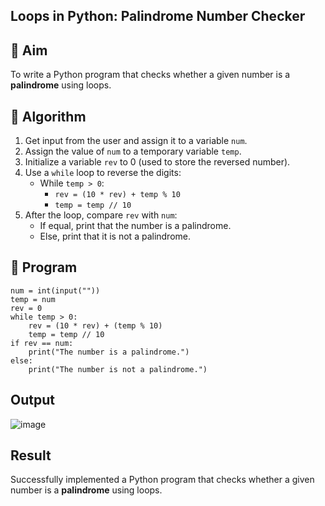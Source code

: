## Loops in Python: Palindrome Number Checker

## 🎯 Aim
To write a Python program that checks whether a given number is a **palindrome** using loops.

## 🧠 Algorithm
1. Get input from the user and assign it to a variable `num`.
2. Assign the value of `num` to a temporary variable `temp`.
3. Initialize a variable `rev` to 0 (used to store the reversed number).
4. Use a `while` loop to reverse the digits:
   - While `temp > 0`:
     - `rev = (10 * rev) + temp % 10`
     - `temp = temp // 10`
5. After the loop, compare `rev` with `num`:
   - If equal, print that the number is a palindrome.
   - Else, print that it is not a palindrome.

## 🧾 Program
```
num = int(input(""))
temp = num
rev = 0
while temp > 0:
    rev = (10 * rev) + (temp % 10)
    temp = temp // 10
if rev == num:
    print("The number is a palindrome.")
else:
    print("The number is not a palindrome.")

```
## Output
![image](https://github.com/user-attachments/assets/af9e155e-4163-4c2a-ba99-474f0b36612c)

## Result
Successfully implemented a Python program that checks whether a given number is a **palindrome** using loops.
